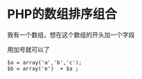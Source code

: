 # PHP的数组排序组合

我有一个数组，想在这个数组的开头加一个字段

用加号就可以了

```
$a = array('a','b','c');
$b = array('e')  + $a ;
```
